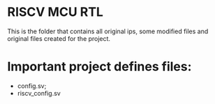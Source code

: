 # RISCV MCU RTL

This is the folder that contains all original ips, some modified files and original files created for the project.


# Important project defines files:

* config.sv;
* riscv_config.sv
